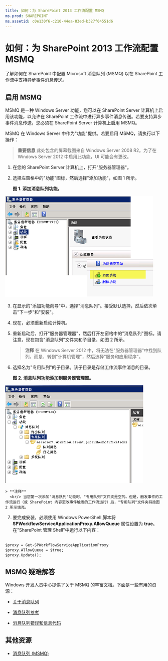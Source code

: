 ```yaml
---
title: 如何：为 SharePoint 2013 工作流配置 MSMQ
ms.prod: SHAREPOINT
ms.assetid: c0e130f6-c210-44ea-83ed-b327f04551d6
---
```



# 如何：为 SharePoint 2013 工作流配置 MSMQ
了解如何在 SharePoint 中配置 Microsoft 消息队列 (MSMQ) 以在 SharePoint 工作流中支持异步事件消息传送。 
## 启用 MSMQ

MSMQ 是一种 Windows Server 功能，您可以在 SharePoint Server 计算机上启用该功能，以允许在 SharePoint 工作流中进行异步事件消息传送。若要支持异步事件消息传送，您必须在 SharePoint Server 计算机上启用 MSMQ。
  
    
    
MSMQ 在 Windows Server 中作为"功能"提供。若要启用 MSMQ，请执行以下操作：
  
    
    

> **重要信息**
> 此处包含的屏幕截图来自 Windows Server 2008 R2。为了在 Windows Server 2012 中启用此功能，UI 可能会有更改。 
  
    
    


1. 在您的 SharePoint Server 计算机上，打开"服务器管理器"。
    
  
2. 选择左窗格中的"功能"图标，然后选择"添加功能"，如图 1 所示。
    
   **图 1. 添加消息队列功能。**

  

![图 1. 添加消息队列功能。](images/ng_MsmqFeature.png)
  

  

  
3. 在显示的"添加功能向导"中，选择"消息队列"。接受默认选择，然后依次单击"下一步"和"安装"。
    
  
4. 现在，必须重新启动计算机。
    
  
5. 重新启动后，打开"服务器管理器"，然后打开左窗格中的"消息队列"图标。请注意，现在包含"消息队列"文件夹和子目录，如图 2 所示。
    
    > **注释**
      > 在 Windows Server 2012 中，将无法在"服务器管理器"中找到队列。而是，转到"计算机管理"，然后选择"服务和应用程序"。 
6. 选择名为"专用队列"的子目录。该子目录是存储工作流事件消息的目录。
    
   **图 2. 消息队列功能添加到服务器管理器。**

  

![图 2. 消息队列功能已添加到服务](images/ng_MsmqQueues.png)
  

    
    
    
    > **注释**
      <br/> 当您第一次添加"消息队列"功能时，"专用队列"文件夹是空的。但是，触发事件的工作流运行（或 SharePoint 内容更改事件触发的工作流运行）后，"专用队列"文件夹将按图 2 所示填充。 
7. 要完成安装，必须使用 Windows PowerShell 脚本将 **SPWorkflowServiceApplicationProxy.AllowQueue** 属性设置为 **true**。在"SharePoint 管理 Shell"中运行以下内容：
    
  ```
  
$proxy = Get-SPWorkflowServiceApplicationProxy
$proxy.AllowQueue = $true;
$proxy.Update();

  ```


## MSMQ 疑难解答

Windows 开发人员中心提供了关于 MSMQ 的丰富文档。下面是一些有用的资源：
  
    
    

-  [关于消息队列](http://msdn.microsoft.com/zh-cn/library/windows/desktop/ms706032%28v=vs.85%29.aspx)
    
  
-  [消息队列参考](http://msdn.microsoft.com/zh-cn/library/windows/desktop/ms700112%28v=vs.85%29.aspx)
    
  
-  [消息队列错误和信息代码](http://msdn.microsoft.com/zh-cn/library/windows/desktop/ms700106%28v=vs.85%29.aspx)
    
  

## 其他资源
<a name="bk_addresources"> </a>


-  [消息队列 (MSMQ)](http://msdn.microsoft.com/zh-cn/library/windows/desktop/ms711472%28v=vs.85%29.aspx)
    
  

  
    
    

